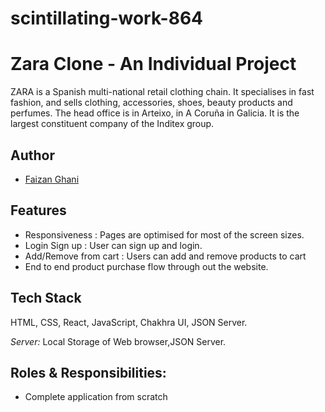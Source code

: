 # scintillating-work-864
# Zara Clone - An Individual Project

ZARA is a Spanish multi-national retail clothing chain. It specialises in fast fashion, and sells clothing, accessories, shoes, beauty products and perfumes. The head office is in Arteixo, in A Coruña in Galicia. It is the largest constituent company of the Inditex group.


## Author

- [Faizan Ghani](https://github.com/faizanghani2222)


## Features

- Responsiveness : Pages are optimised for most of the screen sizes.
- Login Sign up : User can sign up and login.
- Add/Remove from cart : Users can add and remove products to cart
- End to end product purchase flow through out the website.


## Tech Stack

HTML, CSS, React, JavaScript, Chakhra UI, JSON Server.

*Server:* Local Storage of Web browser,JSON Server.


## Roles & Responsibilities:
- Complete application from scratch
